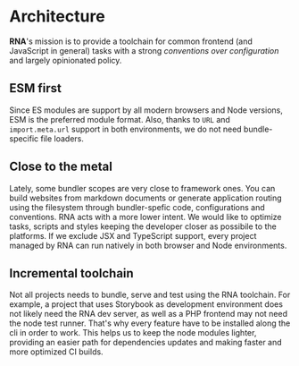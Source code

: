 # Architecture

**RNA**'s mission is to provide a toolchain for common frontend (and JavaScript in general) tasks with a strong *conventions over configuration* and largely opinionated policy.

## ESM first

Since ES modules are support by all modern browsers and Node versions, ESM is the preferred module format. Also, thanks to `URL` and `import.meta.url` support in both environments, we do not need bundle-specific file loaders.

## Close to the metal

Lately, some bundler scopes are very close to framework ones. You can build websites from markdown documents or generate application routing using the filesystem through bundler-spefic code, configurations and conventions. RNA acts with a more lower intent. We would like to optimize tasks, scripts and styles keeping the developer closer as possibile to the platforms. If we exclude JSX and TypeScript support, every project managed by RNA can run natively in both browser and Node environments.

## Incremental toolchain

Not all projects needs to bundle, serve and test using the RNA toolchain. For example, a project that uses Storybook as development environment does not likely need the RNA dev server, as well as a PHP frontend may not need the node test runner. That's why every feature have to be installed along the cli in order to work. This helps us to keep the node modules lighter, providing an easier path for dependencies updates and making faster and more optimized CI builds.
